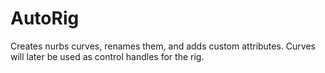 # AutoRig

Creates nurbs curves, renames them, and adds custom attributes. Curves will later be used as control handles for the rig.
